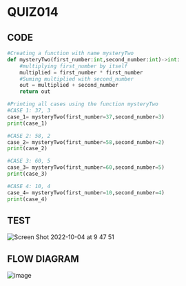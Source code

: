 # QUIZ014

## CODE

```.py 
#Creating a function with name mysteryTwo
def mysteryTwo(first_number:int,second_number:int)->int:
    #multiplying first_number by itself
    multiplied = first_number * first_number
    #Suming multiplied with second_number
    out = multiplied + second_number
    return out

#Printing all cases using the function mysteryTwo
#CASE 1: 37, 3
case_1= mysteryTwo(first_number=37,second_number=3)
print(case_1)

#CASE 2: 58, 2
case_2= mysteryTwo(first_number=58,second_number=2)
print(case_2)

#CASE 3: 60, 5
case_3= mysteryTwo(first_number=60,second_number=5)
print(case_3)

#CASE 4: 10, 4
case_4= mysteryTwo(first_number=10,second_number=4)
print(case_4)
```

## TEST
![Screen Shot 2022-10-04 at 9 47 51](https://user-images.githubusercontent.com/111761417/193711044-40fc1efe-a9dd-4e68-bbae-648906dc9a9d.png)

## FLOW DIAGRAM

![image](https://user-images.githubusercontent.com/111761417/194781959-6d67aed6-c6ff-443f-aea8-039084496d07.png)

